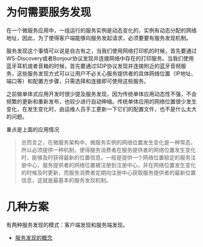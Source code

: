 # 为何需要服务发现
在一个微服务应用中，一组运行的服务实例是动态变化的，实例有动态分配的网络地址，因此，为了使得客户端能够向服务发起请求，必须要要有服务发现机制。

服务发现这个事情可以说是自古有之，当我们使用网络打印机的时候，首先要通过WS-Discovery或者Bonjour协议发现并连接网络中存在的打印服务。当我们使用蓝牙耳机或者音箱的时候，首先要通过SDP协议发现并连接附近的蓝牙音频服务，这些服务发现方式可以让用户不必关心服务提供者的具体网络位置（IP地址、端口等）和配置方步骤，只需选择和连接即可使用这些服务。

之前做单体式应用开发时很少提及服务发现，因为传统单体应用动态性不强，不会频繁的更新和重新发布，也较少进行自动伸缩。传统单体应用的网络位置很少发生变化，在发生变化时，由运维人员手工更新一下它们的配置文件，也不是什么太大的问题。

重点是上面的应用情况

>总而言之，在微服务架构中，微服务实例的网络位置发生变化是一种常态，所以必须提供一种机制，使得服务消费者在服务提供者的网络位置发生变化时，能够及时获得最新的位置信息，一般是提供一个网络位置稳定的服务注册中心，服务提供者的网络位置被注册到注册中心，并在网络位置发生变化的时候及时更新，而服务消费者定期向注册中心获取服务提供者的最新位置信息，这就是最基本的服务发现机制。

# 几种方案
有两种服务发现的模式：客户端发现和服务端发现。
 - [服务发现的概念](https://www.nginx.com/blog/service-discovery-in-a-microservices-architecture/)